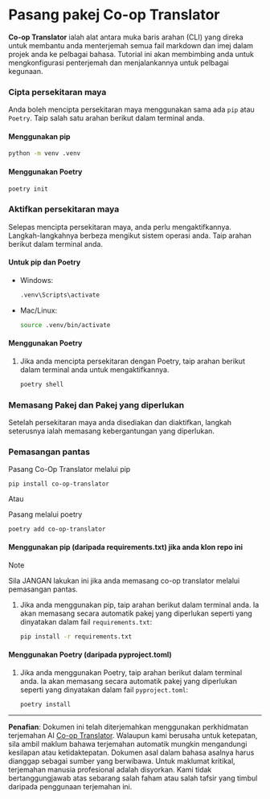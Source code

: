 <!--
CO_OP_TRANSLATOR_METADATA:
{
  "original_hash": "510827ad22a2031a50838919c3594828",
  "translation_date": "2025-10-15T03:40:53+00:00",
  "source_file": "getting_started/command-line-guide/install-package.md",
  "language_code": "ms"
}
-->
# Pasang pakej Co-op Translator

**Co-op Translator** ialah alat antara muka baris arahan (CLI) yang direka untuk membantu anda menterjemah semua fail markdown dan imej dalam projek anda ke pelbagai bahasa. Tutorial ini akan membimbing anda untuk mengkonfigurasi penterjemah dan menjalankannya untuk pelbagai kegunaan.

### Cipta persekitaran maya

Anda boleh mencipta persekitaran maya menggunakan sama ada `pip` atau `Poetry`. Taip salah satu arahan berikut dalam terminal anda.

#### Menggunakan pip

```bash
python -m venv .venv
```

#### Menggunakan Poetry

```bash
poetry init
```

### Aktifkan persekitaran maya

Selepas mencipta persekitaran maya, anda perlu mengaktifkannya. Langkah-langkahnya berbeza mengikut sistem operasi anda. Taip arahan berikut dalam terminal anda.

#### Untuk pip dan Poetry

- Windows:

    ```bash
    .venv\Scripts\activate
    ```

- Mac/Linux:

    ```bash
    source .venv/bin/activate
    ```

#### Menggunakan Poetry

1. Jika anda mencipta persekitaran dengan Poetry, taip arahan berikut dalam terminal anda untuk mengaktifkannya.

    ```bash
    poetry shell
    ```

### Memasang Pakej dan Pakej yang diperlukan

Setelah persekitaran maya anda disediakan dan diaktifkan, langkah seterusnya ialah memasang kebergantungan yang diperlukan.

### Pemasangan pantas

Pasang Co-Op Translator melalui pip

```
pip install co-op-translator
```
Atau

Pasang melalui poetry
```
poetry add co-op-translator
```

#### Menggunakan pip (daripada requirements.txt) jika anda klon repo ini

> [!NOTE]
> Sila JANGAN lakukan ini jika anda memasang co-op translator melalui pemasangan pantas.

1. Jika anda menggunakan pip, taip arahan berikut dalam terminal anda. Ia akan memasang secara automatik pakej yang diperlukan seperti yang dinyatakan dalam fail `requirements.txt`:

    ```bash
    pip install -r requirements.txt
    ```

#### Menggunakan Poetry (daripada pyproject.toml)

1. Jika anda menggunakan Poetry, taip arahan berikut dalam terminal anda. Ia akan memasang secara automatik pakej yang diperlukan seperti yang dinyatakan dalam fail `pyproject.toml`:

    ```bash
    poetry install
    ```

---

**Penafian**:
Dokumen ini telah diterjemahkan menggunakan perkhidmatan terjemahan AI [Co-op Translator](https://github.com/Azure/co-op-translator). Walaupun kami berusaha untuk ketepatan, sila ambil maklum bahawa terjemahan automatik mungkin mengandungi kesilapan atau ketidaktepatan. Dokumen asal dalam bahasa asalnya harus dianggap sebagai sumber yang berwibawa. Untuk maklumat kritikal, terjemahan manusia profesional adalah disyorkan. Kami tidak bertanggungjawab atas sebarang salah faham atau salah tafsir yang timbul daripada penggunaan terjemahan ini.